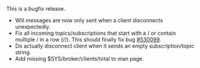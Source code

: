 <!--
.. title: Version 0.5.3 released
.. slug: version-0-5-3-released
.. date: 2010-03-03 22:03:26
.. tags: Releases
.. category:
.. link:
.. description:
.. type: text
-->

This is a bugfix release.

 * Will messages are now only sent when a client disconnects  unexpectedly.
 * Fix all incoming topics/subscriptions that start with a / or  contain
   multiple / in a row (//). This should finally fix bug [#530099].
 * Do actually disconnect client when it sends an empty  subscription/topic
   string.
 * Add missing $SYS/broker/clients/total to man page.

[#530099]: https://bugs.launchpad.net/mosquitto/+bug/530099
